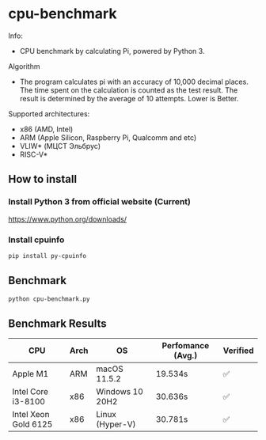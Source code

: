 # cpu-benchmark

Info:
- CPU benchmark by calculating Pi, powered by Python 3.

Algorithm
- The program calculates pi with an accuracy of 10,000 decimal places. The time spent on the calculation is counted as the test result. The result is determined by the average of 10 attempts. Lower is Better.

Supported architectures:
- x86 (AMD, Intel)
- ARM (Apple Silicon, Raspberry Pi, Qualcomm and etc)
- VLIW* (МЦСТ Эльбрус)
- RISC-V*

## How to install
### Install Python 3 from official website (Current)

https://www.python.org/downloads/

### Install cpuinfo
```bash
pip install py-cpuinfo
```

## Benchmark

```bash
python cpu-benchmark.py
```

## Benchmark Results
| CPU | Arch |  OS | Perfomance (Avg.) | Verified |
|--|--|--|--|--|
| Apple M1 | ARM | macOS 11.5.2 | 19.534s | ✅ |
| Intel Core i3-8100 | x86 | Windows 10 20H2 | 30.636s | ✅ |
| Intel Xeon Gold 6125 | x86 | Linux (Hyper-V) | 30.781s | ✅ |

